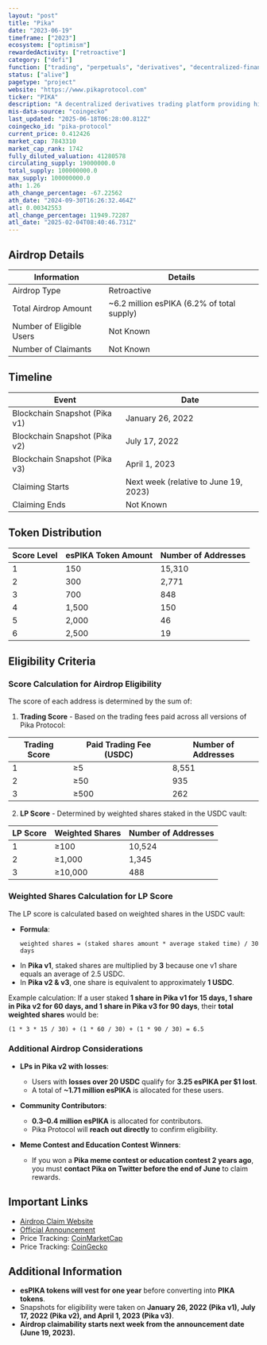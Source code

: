 ```yaml
---
layout: "post"
title: "Pika"
date: "2023-06-19"
timeframe: ["2023"]
ecosystem: ["optimism"]
rewardedActivity: ["retroactive"]
category: ["defi"]
function: ["trading", "perpetuals", "derivatives", "decentralized-finance"]
status: ["alive"]
pagetype: "project"
website: "https://www.pikaprotocol.com"
ticker: "PIKA"
description: "A decentralized derivatives trading platform providing high-leverage trading with deep liquidity and efficiency."
mis-data-source: "coingecko"
last_updated: "2025-06-18T06:28:00.812Z"
coingecko_id: "pika-protocol"
current_price: 0.412426
market_cap: 7843310
market_cap_rank: 1742
fully_diluted_valuation: 41280578
circulating_supply: 19000000.0
total_supply: 100000000.0
max_supply: 100000000.0
ath: 1.26
ath_change_percentage: -67.22562
ath_date: "2024-09-30T16:26:32.464Z"
atl: 0.00342553
atl_change_percentage: 11949.72287
atl_date: "2025-02-04T08:40:46.731Z"
---
```


## Airdrop Details

| Information              | Details                                    |
| ------------------------ | ------------------------------------------ |
| Airdrop Type             | Retroactive                                |
| Total Airdrop Amount     | ~6.2 million esPIKA (6.2% of total supply) |
| Number of Eligible Users | Not Known                                  |
| Number of Claimants      | Not Known                                  |

## Timeline

| Event                         | Date                                  |
| ----------------------------- | ------------------------------------- |
| Blockchain Snapshot (Pika v1) | January 26, 2022                      |
| Blockchain Snapshot (Pika v2) | July 17, 2022                         |
| Blockchain Snapshot (Pika v3) | April 1, 2023                         |
| Claiming Starts               | Next week (relative to June 19, 2023) |
| Claiming Ends                 | Not Known                             |

## Token Distribution

| Score Level | esPIKA Token Amount | Number of Addresses |
| ----------- | ------------------- | ------------------- |
| 1           | 150                 | 15,310              |
| 2           | 300                 | 2,771               |
| 3           | 700                 | 848                 |
| 4           | 1,500               | 150                 |
| 5           | 2,000               | 46                  |
| 6           | 2,500               | 19                  |

## Eligibility Criteria

### **Score Calculation for Airdrop Eligibility**

The score of each address is determined by the sum of:

1. **Trading Score** - Based on the trading fees paid across all versions of Pika Protocol:

| Trading Score | Paid Trading Fee (USDC) | Number of Addresses |
| ------------- | ----------------------- | ------------------- |
| 1             | ≥5                      | 8,551               |
| 2             | ≥50                     | 935                 |
| 3             | ≥500                    | 262                 |

2. **LP Score** - Determined by weighted shares staked in the USDC vault:

| LP Score | Weighted Shares | Number of Addresses |
| -------- | --------------- | ------------------- |
| 1        | ≥100            | 10,524              |
| 2        | ≥1,000          | 1,345               |
| 3        | ≥10,000         | 488                 |

### **Weighted Shares Calculation for LP Score**

The LP score is calculated based on weighted shares in the USDC vault:

- **Formula**:
  ```
  weighted shares = (staked shares amount * average staked time) / 30 days
  ```
- In **Pika v1**, staked shares are multiplied by **3** because one v1 share equals an average of 2.5 USDC.
- In **Pika v2 & v3**, one share is equivalent to approximately **1 USDC**.

Example calculation:
If a user staked **1 share in Pika v1 for 15 days, 1 share in Pika v2 for 60 days, and 1 share in Pika v3 for 90 days**, their **total weighted shares** would be:

```
(1 * 3 * 15 / 30) + (1 * 60 / 30) + (1 * 90 / 30) = 6.5
```

### **Additional Airdrop Considerations**

- **LPs in Pika v2 with losses**:

  - Users with **losses over 20 USDC** qualify for **3.25 esPIKA per $1 lost**.
  - A total of **~1.71 million esPIKA** is allocated for these users.

- **Community Contributors**:

  - **0.3–0.4 million esPIKA** is allocated for contributors.
  - Pika Protocol will **reach out directly** to confirm eligibility.

- **Meme Contest and Education Contest Winners**:
  - If you won a **Pika meme contest or education contest 2 years ago**, you must **contact Pika on Twitter before the end of June** to claim rewards.

## Important Links

- [Airdrop Claim Website](https://www.pikaprotocol.com/#/airdrop)
- [Official Announcement](https://pikaprotocol.medium.com/pika-retroactive-airdrop-a986655fa27f)
- Price Tracking: [CoinMarketCap](https://coinmarketcap.com/currencies/pika-protocol)
- Price Tracking: [CoinGecko](https://www.coingecko.com/en/coins/pika-protocol)

## Additional Information

- **esPIKA tokens will vest for one year** before converting into **PIKA tokens**.
- Snapshots for eligibility were taken on **January 26, 2022 (Pika v1), July 17, 2022 (Pika v2), and April 1, 2023 (Pika v3)**.
- **Airdrop claimability starts next week from the announcement date (June 19, 2023).**